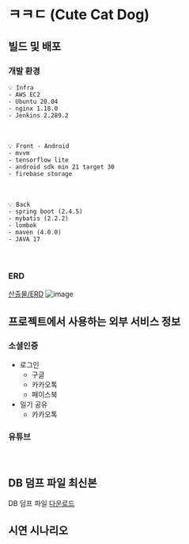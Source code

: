 # ㅋㅋㄷ (Cute Cat Dog)

## 빌드 및 배포
### 개발 환경
    💡 Infra 
    - AWS EC2
    - Ubuntu 20.04
    - nginx 1.18.0
    - Jenkins 2.289.2
　

    💡 Front - Android
    - mvvm
    - tensorflow lite
    - android sdk min 21 target 30
    - firebase storage
　

    💡 Back
    - spring boot (2.4.5)
    - mybatis (2.2.2)
    - lombok
    - maven (4.0.0)
    - JAVA 17

　

### ERD
[산출물/ERD](https://lab.ssafy.com/s06-ai-image-sub2/S06P22D103/-/tree/develop/%EC%82%B0%EC%B6%9C%EB%AC%BC/ERD)
![image](/uploads/6fa1983c2581ccd96e9d1e5a99353db7/image.png)
　

## 프로젝트에서 사용하는 외부 서비스 정보
### 소셜인증
- 로그인
    - 구글
    - 카카오톡
    - 페이스북
- 일기 공유
    - 카카오톡
    
### 유튜브
　

## DB 덤프 파일 최신본
DB 덤프 파일 [다운로드]()
　

## 시연 시나리오


